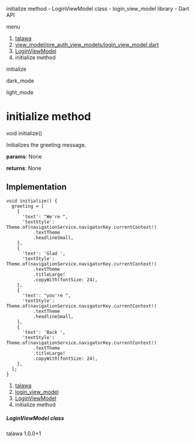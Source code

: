 




initialize method - LoginViewModel class - login\_view\_model library - Dart API







menu

1. [talawa](../../index.html)
2. [view\_model/pre\_auth\_view\_models/login\_view\_model.dart](../../file-___home_harshil_Desktop_open-source_palisadoes_talawa_lib_view_model_pre_auth_view_models_login_view_model/)
3. [LoginViewModel](../../file-___home_harshil_Desktop_open-source_palisadoes_talawa_lib_view_model_pre_auth_view_models_login_view_model/LoginViewModel-class.html)
4. initialize method

initialize


dark\_mode

light\_mode




# initialize method


void
initialize()

Initializes the greeting message.

**params**:
None

**returns**:
None


## Implementation

```
void initialize() {
  greeting = [
    {
      'text': "We're ",
      'textStyle': Theme.of(navigationService.navigatorKey.currentContext!)
          .textTheme
          .headlineSmall,
    },
    {
      'text': 'Glad ',
      'textStyle': Theme.of(navigationService.navigatorKey.currentContext!)
          .textTheme
          .titleLarge!
          .copyWith(fontSize: 24),
    },
    {
      'text': "you're ",
      'textStyle': Theme.of(navigationService.navigatorKey.currentContext!)
          .textTheme
          .headlineSmall,
    },
    {
      'text': 'Back ',
      'textStyle': Theme.of(navigationService.navigatorKey.currentContext!)
          .textTheme
          .titleLarge!
          .copyWith(fontSize: 24),
    },
  ];
}
```

 


1. [talawa](../../index.html)
2. [login\_view\_model](../../file-___home_harshil_Desktop_open-source_palisadoes_talawa_lib_view_model_pre_auth_view_models_login_view_model/)
3. [LoginViewModel](../../file-___home_harshil_Desktop_open-source_palisadoes_talawa_lib_view_model_pre_auth_view_models_login_view_model/LoginViewModel-class.html)
4. initialize method

##### LoginViewModel class





talawa
1.0.0+1






